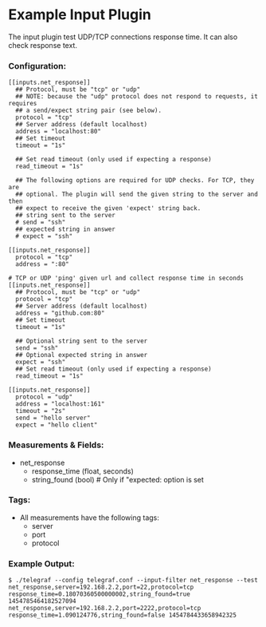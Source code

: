 # Example Input Plugin

The input plugin test UDP/TCP connections response time.
It can also check response text.

### Configuration:

```
[[inputs.net_response]]
  ## Protocol, must be "tcp" or "udp"
  ## NOTE: because the "udp" protocol does not respond to requests, it requires
  ## a send/expect string pair (see below).
  protocol = "tcp"
  ## Server address (default localhost)
  address = "localhost:80"
  ## Set timeout
  timeout = "1s"

  ## Set read timeout (only used if expecting a response)
  read_timeout = "1s"

  ## The following options are required for UDP checks. For TCP, they are
  ## optional. The plugin will send the given string to the server and then
  ## expect to receive the given 'expect' string back.
  ## string sent to the server
  # send = "ssh"
  ## expected string in answer
  # expect = "ssh"

[[inputs.net_response]]
  protocol = "tcp"
  address = ":80"

# TCP or UDP 'ping' given url and collect response time in seconds
[[inputs.net_response]]
  ## Protocol, must be "tcp" or "udp"
  protocol = "tcp"
  ## Server address (default localhost)
  address = "github.com:80"
  ## Set timeout
  timeout = "1s"

  ## Optional string sent to the server
  send = "ssh"
  ## Optional expected string in answer
  expect = "ssh"
  ## Set read timeout (only used if expecting a response)
  read_timeout = "1s"

[[inputs.net_response]]
  protocol = "udp"
  address = "localhost:161"
  timeout = "2s"
  send = "hello server"
  expect = "hello client"
```

### Measurements & Fields:

- net_response
    - response_time (float, seconds)
    - string_found (bool) # Only if "expected: option is set

### Tags:

- All measurements have the following tags:
    - server
    - port
    - protocol

### Example Output:

```
$ ./telegraf --config telegraf.conf --input-filter net_response --test
net_response,server=192.168.2.2,port=22,protocol=tcp response_time=0.18070360500000002,string_found=true 1454785464182527094
net_response,server=192.168.2.2,port=2222,protocol=tcp response_time=1.090124776,string_found=false 1454784433658942325

```
